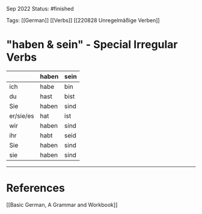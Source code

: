 Sep 2022
Status: #finished  

Tags: [[German]] [[Verbs]] [[220828 Unregelmäßige Verben]]

# "haben & sein" - Special Irregular Verbs
|           | haben | sein |
|-          | -     | -    |      
| ich       | habe  | bin  |  
| du        | hast  | bist |  
| Sie       | haben | sind |  
| er/sie/es | hat   | ist  |  
| wir       | haben | sind |  
| ihr       | habt  | seid |  
| Sie       | haben | sind |  
| sie       | haben | sind |  




---
# References
[[Basic German, A Grammar and Workbook]]

